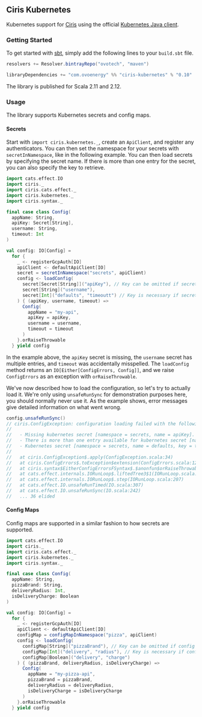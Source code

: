 ## Ciris Kubernetes

Kubernetes support for [Ciris][ciris] using the official [Kubernetes Java client][kubernetes-java-client].

### Getting Started

To get started with [sbt][sbt], simply add the following lines to your `build.sbt` file.

```scala
resolvers += Resolver.bintrayRepo("ovotech", "maven")

libraryDependencies += "com.ovoenergy" %% "ciris-kubernetes" % "0.10"
```

The library is published for Scala 2.11 and 2.12.

### Usage

The library supports Kubernetes secrets and config maps.

#### Secrets

Start with `import ciris.kubernetes._`, create an `ApiClient`, and register any authenticators. You can then set the namespace for your secrets with `secretInNamespace`, like in the following example. You can then load secrets by specifying the secret name. If there is more than one entry for the secret, you can also specify the key to retrieve.

```scala
import cats.effect.IO
import ciris._
import ciris.cats.effect._
import ciris.kubernetes._
import ciris.syntax._

final case class Config(
  appName: String,
  apiKey: Secret[String],
  username: String,
  timeout: Int
)

val config: IO[Config] =
  for {
    _ <- registerGcpAuth[IO]
    apiClient <- defaultApiClient[IO]
    secret = secretInNamespace("secrets", apiClient)
    config <- loadConfig(
      secret[Secret[String]]("apiKey"), // Key can be omitted if secret has only one entry
      secret[String]("username"),
      secret[Int]("defaults", "timeoutt") // Key is necessary if secret has multiple entries
    ) { (apiKey, username, timeout) =>
      Config(
        appName = "my-api",
        apiKey = apiKey,
        username = username,
        timeout = timeout
      )
    }.orRaiseThrowable
  } yield config
```

In the example above, the `apiKey` secret is missing, the `username` secret has multiple entries, and `timeout` was accidentally misspelled. The `loadConfig` method returns an `IO[Either[ConfigErrors, Config]]`, and we raise `ConfigErrors` as an exception with `orRaiseThrowable`.

We've now described how to load the configuration, so let's try to actually load it. We're only using `unsafeRunSync` for demonstration purposes here, you should normally never use it. As the example shows, error messages give detailed information on what went wrong.

```scala
config.unsafeRunSync()
// ciris.ConfigException: configuration loading failed with the following errors.
//
//   - Missing kubernetes secret [namespace = secrets, name = apiKey].
//   - There is more than one entry available for kubernetes secret [namespace = secrets, name = username], please specify which key to use; available keys are: admin, user.
//   - Kubernetes secret [namespace = secrets, name = defaults, key = timeoutt] exists but there is no entry with key [timeoutt]; available keys are: port, timeout.
//
//   at ciris.ConfigException$.apply(ConfigException.scala:34)
//   at ciris.ConfigErrors$.toException$extension(ConfigErrors.scala:128)
//   at ciris.syntax$EitherConfigErrorsFSyntax$.$anonfun$orRaiseThrowable$1(syntax.scala:71)
//   at cats.effect.internals.IORunLoop$.liftedTree3$1(IORunLoop.scala:207)
//   at cats.effect.internals.IORunLoop$.step(IORunLoop.scala:207)
//   at cats.effect.IO.unsafeRunTimed(IO.scala:307)
//   at cats.effect.IO.unsafeRunSync(IO.scala:242)
//   ... 36 elided
```

#### Config Maps

Config maps are supported in a similar fashion to how secrets are supported.

```scala
import cats.effect.IO
import ciris._
import ciris.cats.effect._
import ciris.kubernetes._
import ciris.syntax._

final case class Config(
  appName: String,
  pizzaBrand: String,
  deliveryRadius: Int,
  isDeliveryCharge: Boolean
)

val config: IO[Config] =
  for {
    _ <- registerGcpAuth[IO]
    apiClient <- defaultApiClient[IO]
    configMap = configMapInNamespace("pizza", apiClient)
    config <- loadConfig(
      configMap[String]("pizzaBrand"), // Key can be omitted if config map has only one entry
      configMap[Int]("delivery", "radius"), // Key is necessary if config map has multiple entries
      configMap[Boolean]("delivery", "charge")
    ) { (pizzaBrand, deliveryRadius, isDeliveryCharge) =>
      Config(
        appName = "my-pizza-api",
        pizzaBrand = pizzaBrand,
        deliveryRadius = deliveryRadius,
        isDeliveryCharge = isDeliveryCharge
      )
    }.orRaiseThrowable
  } yield config
```

[cats-effect]: https://github.com/typelevel/cats-effect
[ciris]: https://cir.is
[kubernetes-java-client]: https://github.com/kubernetes-client/java
[sbt]: https://www.scala-sbt.org
